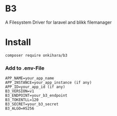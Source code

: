 # B3

A Filesystem Driver for laravel and blikk filemanager

# Install

```bash
composer require onkihara/b3
```

### Add to .env-File

```
APP_NAME=your_app_name
APP_INSTANCE=your_app_instance (if any)
APP_ID=your_app_id (if any)
B3_VERSION=v1
B3_ENDPOINT=your_b3_endpoint
B3_TOKENTLL=120
B3_SECRET=your_b3_secret
B3_ALGO=HS256
```


